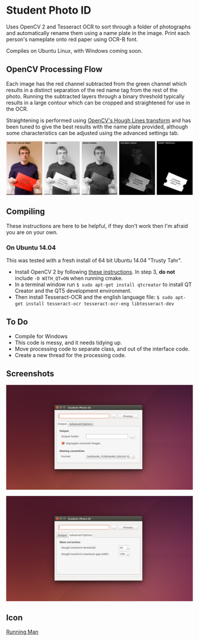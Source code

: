 # Student Photo ID

Uses OpenCV 2 and Tesseract OCR to sort through a folder of photographs and automatically rename them using a name plate in the image. Print each person's nameplate onto red paper using OCR-B font.

Compiles on Ubuntu Linux, with Windows coming soon. 

## OpenCV Processing Flow
 
Each image has the red channel subtracted from the green channel which results in a distinct separation of the red name tag from the rest of the photo. Running the subtracted layers through a binary threshold typically results in a large contour which can be cropped and straightened for use in the OCR.
  
Straightening is performed using [OpenCV's Hough Lines transform](http://docs.opencv.org/2.4/doc/tutorials/imgproc/imgtrans/hough_lines/hough_lines.html) and has been tuned to give the best results with the name plate provided, although some characteristics can be adjusted using the advanced settings tab.

![Mask Preparation](images/mask-preparation-stages.png)

## Compiling

These instructions are here to be helpful, if they don't work then I'm afraid you are on your own. 

### On Ubuntu 14.04

This was tested with a fresh install of 64 bit Ubuntu 14.04 "Trusty Tahr".

 * Install OpenCV 2 by following [these instructions](http://computervisionwithvaibhav.blogspot.co.uk/2015/07/installing-opencv-300-on-ubuntu-1404_24.html). In step 3, **do not** include `-D WITH_QT=ON` when running cmake.
 * In a terminal window run `$ sudo apt-get install qtcreator` to install QT Creator and the QT5 development environment.
 * Then install Tesseract-OCR and the english language file: `$ sudo apt-get install tesseract-ocr tesseract-ocr-eng libtesseract-dev`

## To Do

* Compile for Windows
* This code is messy, and it needs tidying up.
* Move processing code to separate class, and out of the interface code.
* Create a new thread for the processing code.

## Screenshots

![Main Page](images/utility-main-page.png)

![Advanced Settings Page](images/utility-advanced-page.png)



## Icon

[Running Man](https://www.elegantthemes.com/blog/freebie-of-the-week/beautiful-flat-icons-for-free)